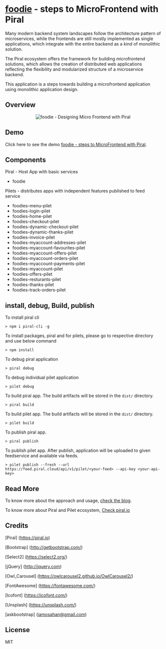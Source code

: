 # [foodie](https://mrityunjaykfoodie.netlify.app/) - steps to MicroFrontend with Piral

Many modern backend system landscapes follow the architecture pattern of microservices, while the frontends are still mostly implemented as single applications, which integrate with the entire backend as a kind of monolithic solution.

The Piral ecosystem offers the framework for building microfrontend solutions, which allows the creation of distributed web applications reflecting the flexibility and modularized structure of a microservice backend.

This application is a steps towards building a microfrontend application using monolithic application design.

## Overview

<p align="center">
    <img  alt="foodie - Designing Micro Frontend with Piral" src="https://tireades.sirv.com/img/MJ/foodie-app.PNG" class="img-responsive">
</p>

## Demo

Click here to see the demo [foodie - steps to MicroFrontend with Piral](https://mrityunjaykfoodie.netlify.app/).

## Components
Piral - Host App with basic services
  - foodie
  
Pilets - distributes apps with independent features published to feed service
  - foodies-menu-pilet
  - foodies-login-pilet
  - foodies-home-pilet
  - foodies-checkout-pilet
  - foodies-dynamic-checkout-pilet
  - foodies-dynamic-thanks-pilet
  - foodies-invoice-pilet
  - foodies-myaccount-addresses-pilet
  - foodies-myaccount-favourites-pilet
  - foodies-myaccount-offers-pilet
  - foodies-myaccount-orders-pilet
  - foodies-myaccount-payments-pilet
  - foodies-myaccount-pilet
  - foodies-offers-pilet
  - foodies-resturants-pilet
  - foodies-thanks-pilet
  - foodies-track-orders-pilet



## install, debug, Build, publish

To install piral cli
```
> npm i piral-cli -g
```

To install packages, piral and for pilets, please go to respective directory and use below command
```
> npm install
```

To debug piral application
```
> piral debug
```

To debug individual pilet application
```
> pilet debug
```

To build piral app. The build artifacts will be stored in the `dist/` directory. 
```
> piral build
```

To build pilet app. The build artifacts will be stored in the `dist/` directory. 
```
> pilet build
```

To publish piral app.  
```
> piral publish
```

To publish pilet app. After publish, application will be uploaded to given feedservice and available via feeds. 
```
> pilet publish --fresh --url https://feed.piral.cloud/api/v1/pilet/<your-feed> --api-key <your-api-key>
```

## Read More
To know more about the approach and usage, [check the blog](https://mks-mrityunjay.medium.com/a-walk-towards-micro-frontend-using-piral-bd8c0361ad31).

To know more about Piral and Pilet ecosystem, [Check piral.io](https://docs.piral.io/)

## Credits
[Piral] (https://piral.io)

[Bootstrap] (http://getbootstrap.com/)

[Select2] (https://select2.org/)

[jQuery] (http://jquery.com)

[Owl_Carousel] (https://owlcarousel2.github.io/OwlCarousel2/)

[FontAwesome] (https://fontawesome.com/)

[Icofont] (https://icofont.com/)

[Unsplash] (https://unsplash.com/)

[askbootstrap] (iamosahan@gmail.com)


## License
MIT
